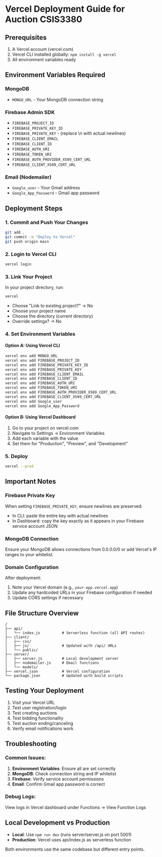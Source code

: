 # Vercel Deployment Guide for Auction CSIS3380

## Prerequisites
1. A Vercel account (vercel.com)
2. Vercel CLI installed globally: `npm install -g vercel`
3. All environment variables ready

## Environment Variables Required

### MongoDB
- `MONGO_URL` - Your MongoDB connection string

### Firebase Admin SDK
- `FIREBASE_PROJECT_ID`
- `FIREBASE_PRIVATE_KEY_ID` 
- `FIREBASE_PRIVATE_KEY` - (replace \n with actual newlines)
- `FIREBASE_CLIENT_EMAIL`
- `FIREBASE_CLIENT_ID`
- `FIREBASE_AUTH_URI`
- `FIREBASE_TOKEN_URI`
- `FIREBASE_AUTH_PROVIDER_X509_CERT_URL`
- `FIREBASE_CLIENT_X509_CERT_URL`

### Email (Nodemailer)
- `Google_user` - Your Gmail address
- `Google_App_Password` - Gmail app password

## Deployment Steps

### 1. Commit and Push Your Changes
```bash
git add .
git commit -m "Deploy to Vercel"
git push origin main
```

### 2. Login to Vercel CLI
```bash
vercel login
```

### 3. Link Your Project
In your project directory, run:
```bash
vercel
```
- Choose "Link to existing project?" → No
- Choose your project name
- Choose the directory (current directory)
- Override settings? → No

### 4. Set Environment Variables

#### Option A: Using Vercel CLI
```bash
vercel env add MONGO_URL
vercel env add FIREBASE_PROJECT_ID
vercel env add FIREBASE_PRIVATE_KEY_ID
vercel env add FIREBASE_PRIVATE_KEY
vercel env add FIREBASE_CLIENT_EMAIL
vercel env add FIREBASE_CLIENT_ID
vercel env add FIREBASE_AUTH_URI
vercel env add FIREBASE_TOKEN_URI
vercel env add FIREBASE_AUTH_PROVIDER_X509_CERT_URL
vercel env add FIREBASE_CLIENT_X509_CERT_URL
vercel env add Google_user
vercel env add Google_App_Password
```

#### Option B: Using Vercel Dashboard
1. Go to your project on vercel.com
2. Navigate to Settings → Environment Variables
3. Add each variable with the value
4. Set them for "Production", "Preview", and "Development"

### 5. Deploy
```bash
vercel --prod
```

## Important Notes

### Firebase Private Key
When setting `FIREBASE_PRIVATE_KEY`, ensure newlines are preserved:
- In CLI: paste the entire key with actual newlines
- In Dashboard: copy the key exactly as it appears in your Firebase service account JSON

### MongoDB Connection
Ensure your MongoDB allows connections from 0.0.0.0/0 or add Vercel's IP ranges to your whitelist.

### Domain Configuration
After deployment:
1. Note your Vercel domain (e.g., `your-app.vercel.app`)
2. Update any hardcoded URLs in your Firebase configuration if needed
3. Update CORS settings if necessary

## File Structure Overview
```
/
├── api/
│   └── index.js          # Serverless function (all API routes)
├── client/
│   ├── css/
│   ├── js/               # Updated with /api/ URLs
│   └── public/
├── server/
│   ├── server.js         # Local development server
│   ├── nodemailer.js     # Email functions
│   └── models/
├── vercel.json           # Vercel configuration
└── package.json          # Updated with build scripts
```

## Testing Your Deployment

1. Visit your Vercel URL
2. Test user registration/login
3. Test creating auctions
4. Test bidding functionality
5. Test auction ending/canceling
6. Verify email notifications work

## Troubleshooting

### Common Issues:
1. **Environment Variables**: Ensure all are set correctly
2. **MongoDB**: Check connection string and IP whitelist
3. **Firebase**: Verify service account permissions
4. **Email**: Confirm Gmail app password is correct

### Debug Logs:
View logs in Vercel dashboard under Functions → View Function Logs

## Local Development vs Production

- **Local**: Use `npm run dev` (runs server/server.js on port 5001)
- **Production**: Vercel uses api/index.js as serverless function

Both environments use the same codebase but different entry points.
